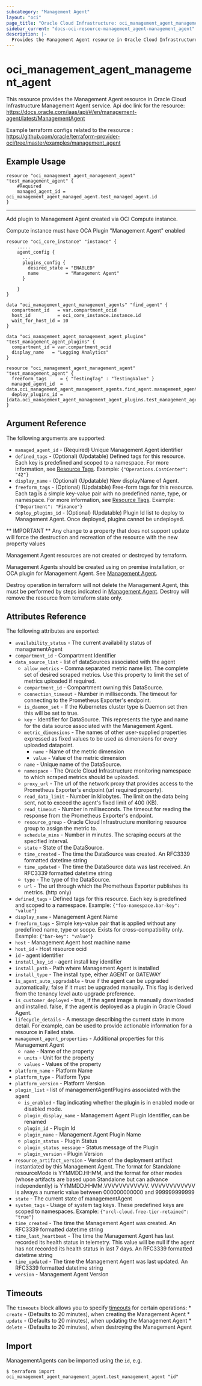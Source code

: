 ```yaml
---
subcategory: "Management Agent"
layout: "oci"
page_title: "Oracle Cloud Infrastructure: oci_management_agent_management_agent"
sidebar_current: "docs-oci-resource-management_agent-management_agent"
description: |-
  Provides the Management Agent resource in Oracle Cloud Infrastructure Management Agent service
---
```


# oci_management_agent_management_agent
This resource provides the Management Agent resource in Oracle Cloud Infrastructure Management Agent service.
Api doc link for the resource: https://docs.oracle.com/iaas/api/#/en/management-agent/latest/ManagementAgent

Example terraform configs related to the resource : https://github.com/oracle/terraform-provider-oci/tree/master/examples/management_agent



## Example Usage

```hcl
resource "oci_management_agent_management_agent" "test_management_agent" {
	#Required
	managed_agent_id = oci_management_agent_managed_agent.test_managed_agent.id
}
```
---
Add plugin to Management Agent created via OCI Compute instance.

Compute instance must have OCA Plugin "Management Agent" enabled
```hcl
resource "oci_core_instance" "instance" {
    .....
	agent_config {
	  ...
	  plugins_config {
		desired_state = "ENABLED"
		name          = "Management Agent"
	  }
	
	}
}
```
```hcl
data "oci_management_agent_management_agents" "find_agent" {
  compartment_id   = var.compartment_ocid
  host_id          = oci_core_instance.instance.id
  wait_for_host_id = 10
}

data "oci_management_agent_management_agent_plugins" "test_management_agent_plugins" {
  compartment_id = var.compartment_ocid
  display_name   = "Logging Analytics"
}

resource "oci_management_agent_management_agent" "test_management_agent" {
  freeform_tags     = { "TestingTag" : "TestingValue" }
  managed_agent_id  = data.oci_management_agent_management_agents.find_agent.management_agents[0].id
  deploy_plugins_id = [data.oci_management_agent_management_agent_plugins.test_management_agent_plugins.management_agent_plugins.0.id]
}
```

## Argument Reference

The following arguments are supported:

* `managed_agent_id` - (Required) Unique Management Agent identifier
* `defined_tags` - (Optional) (Updatable) Defined tags for this resource. Each key is predefined and scoped to a namespace. For more information, see [Resource Tags](https://docs.cloud.oracle.com/iaas/Content/General/Concepts/resourcetags.htm). Example: `{"Operations.CostCenter": "42"}` 
* `display_name` - (Optional) (Updatable) New displayName of Agent.
* `freeform_tags` - (Optional) (Updatable) Free-form tags for this resource. Each tag is a simple key-value pair with no predefined name, type, or namespace. For more information, see [Resource Tags](https://docs.cloud.oracle.com/iaas/Content/General/Concepts/resourcetags.htm). Example: `{"Department": "Finance"}` 
* `deploy_plugins_id` - (Optional) (Updatable) Plugin Id list to deploy to Management Agent. Once deployed, plugins cannot be undeployed.

** IMPORTANT **
Any change to a property that does not support update will force the destruction and recreation of the resource with the new property values

Management Agent resources are not created or destroyed by terraform.

Management Agents should be created using on premise installation, or OCA plugin for Management Agent. See [Management Agent](https://docs.oracle.com/en-us/iaas/management-agents/index.html).

Destroy operation in terraform will not delete the Management Agent, this must be performed by steps indicated in [Management Agent](https://docs.oracle.com/en-us/iaas/management-agents/index.html). Destroy will remove the resource from terraform state only.
## Attributes Reference

The following attributes are exported:

* `availability_status` - The current availability status of managementAgent
* `compartment_id` - Compartment Identifier
* `data_source_list` - list of dataSources associated with the agent
	* `allow_metrics` - Comma separated metric name list. The complete set of desired scraped metrics. Use this property to limit the set of metrics uploaded if required.
	* `compartment_id` - Compartment owning this DataSource.
	* `connection_timeout` - Number in milliseconds. The timeout for connecting to the Prometheus Exporter's endpoint.
	* `is_daemon_set` - If the Kubernetes cluster type is Daemon set then this will be set to true.
	* `key` - Identifier for DataSource. This represents the type and name for the data source associated with the Management Agent.
	* `metric_dimensions` - The names of other user-supplied properties expressed as fixed values to be used as dimensions for every uploaded datapoint.
		* `name` - Name of the metric dimension
		* `value` - Value of the metric dimension
	* `name` - Unique name of the DataSource.
	* `namespace` - The Oracle Cloud Infrastructure monitoring namespace to which scraped metrics should be uploaded.
	* `proxy_url` - The url of the network proxy that provides access to the Prometheus Exporter's endpoint (url required property).
	* `read_data_limit` - Number in kilobytes. The limit on the data being sent, not to exceed the agent's fixed limit of 400 (KB).
	* `read_timeout` - Number in milliseconds. The timeout for reading the response from the Prometheus Exporter's endpoint.
	* `resource_group` - Oracle Cloud Infrastructure monitoring resource group to assign the metric to.
	* `schedule_mins` - Number in minutes. The scraping occurs at the specified interval.
	* `state` - State of the DataSource.
	* `time_created` - The time the DataSource was created. An RFC3339 formatted datetime string
	* `time_updated` - The time the DataSource data was last received. An RFC3339 formatted datetime string
	* `type` - The type of the DataSource.
	* `url` - The url through which the Prometheus Exporter publishes its metrics. (http only)
* `defined_tags` - Defined tags for this resource. Each key is predefined and scoped to a namespace. Example: `{"foo-namespace.bar-key": "value"}` 
* `display_name` - Management Agent Name
* `freeform_tags` - Simple key-value pair that is applied without any predefined name, type or scope. Exists for cross-compatibility only. Example: `{"bar-key": "value"}` 
* `host` - Management Agent host machine name
* `host_id` - Host resource ocid
* `id` - agent identifier
* `install_key_id` - agent install key identifier
* `install_path` - Path where Management Agent is installed
* `install_type` - The install type, either AGENT or GATEWAY
* `is_agent_auto_upgradable` - true if the agent can be upgraded automatically; false if it must be upgraded manually. This flag is derived from the tenancy level auto upgrade preference.
* `is_customer_deployed` - true, if the agent image is manually downloaded and installed. false, if the agent is deployed as a plugin in Oracle Cloud Agent.
* `lifecycle_details` - A message describing the current state in more detail. For example, can be used to provide actionable information for a resource in Failed state.
* `management_agent_properties` - Additional properties for this Management Agent
	* `name` - Name of the property
	* `units` - Unit for the property
	* `values` - Values of the property
* `platform_name` - Platform Name
* `platform_type` - Platform Type
* `platform_version` - Platform Version
* `plugin_list` - list of managementAgentPlugins associated with the agent
	* `is_enabled` - flag indicating whether the plugin is in enabled mode or disabled mode.
	* `plugin_display_name` - Management Agent Plugin Identifier, can be renamed
	* `plugin_id` - Plugin Id
	* `plugin_name` - Management Agent Plugin Name
	* `plugin_status` - Plugin Status
	* `plugin_status_message` - Status message of the Plugin
	* `plugin_version` - Plugin Version
* `resource_artifact_version` - Version of the deployment artifact instantiated by this Management Agent. The format for Standalone resourceMode is YYMMDD.HHMM, and the format for other modes (whose artifacts are based upon Standalone but can advance independently) is YYMMDD.HHMM.VVVVVVVVVVVV. VVVVVVVVVVVV is always a numeric value between 000000000000 and 999999999999 
* `state` - The current state of managementAgent
* `system_tags` - Usage of system tag keys. These predefined keys are scoped to namespaces. Example: `{"orcl-cloud.free-tier-retained": "true"}` 
* `time_created` - The time the Management Agent was created. An RFC3339 formatted datetime string
* `time_last_heartbeat` - The time the Management Agent has last recorded its health status in telemetry. This value will be null if the agent has not recorded its health status in last 7 days. An RFC3339 formatted datetime string
* `time_updated` - The time the Management Agent was last updated. An RFC3339 formatted datetime string
* `version` - Management Agent Version

## Timeouts

The `timeouts` block allows you to specify [timeouts](https://registry.terraform.io/providers/oracle/oci/latest/docs/guides/changing_timeouts) for certain operations:
	* `create` - (Defaults to 20 minutes), when creating the Management Agent
	* `update` - (Defaults to 20 minutes), when updating the Management Agent
	* `delete` - (Defaults to 20 minutes), when destroying the Management Agent


## Import

ManagementAgents can be imported using the `id`, e.g.

```
$ terraform import oci_management_agent_management_agent.test_management_agent "id"
```

